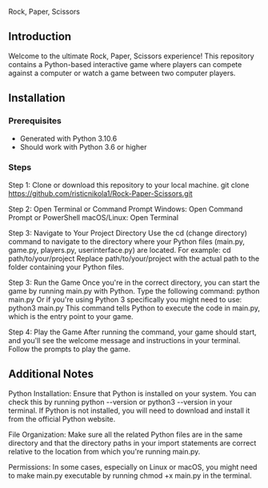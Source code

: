 Rock, Paper, Scissors 

## Introduction

Welcome to the ultimate Rock, Paper, Scissors experience! 
This repository contains a Python-based interactive game where players can compete against a computer or watch a game between two computer players.

## Installation

### Prerequisites

- Generated with Python 3.10.6
- Should work with Python 3.6 or higher

### Steps

Step 1:
Clone or download this repository to your local machine.
git clone https://github.com/risticnikola1/Rock-Paper-Scissors.git
   
Step 2: 
Open Terminal or Command Prompt
Windows: Open Command Prompt or PowerShell
macOS/Linux: Open Terminal

Step 3: 
Navigate to Your Project Directory
Use the cd (change directory) command to navigate to the directory where your Python files (main.py, game.py, players.py, userinterface.py) are located. 
For example:
cd path/to/your/project
Replace path/to/your/project with the actual path to the folder containing your Python files.

Step 3: Run the Game
Once you're in the correct directory, you can start the game by running main.py with Python. Type the following command:
python main.py
Or if you're using Python 3 specifically you might need to use:
python3 main.py
This command tells Python to execute the code in main.py, which is the entry point to your game.

Step 4: 
Play the Game
After running the command, your game should start, and you'll see the welcome message and instructions in your terminal. 
Follow the prompts to play the game.

## Additional Notes
Python Installation: Ensure that Python is installed on your system. You can check this by running python --version or python3 --version in your terminal. If Python is not installed, you will need to download and install it from the official Python website.

File Organization: Make sure all the related Python files are in the same directory and that the directory paths in your import statements are correct relative to the location from which you're running main.py.

Permissions: In some cases, especially on Linux or macOS, you might need to make main.py executable by running chmod +x main.py in the terminal.

